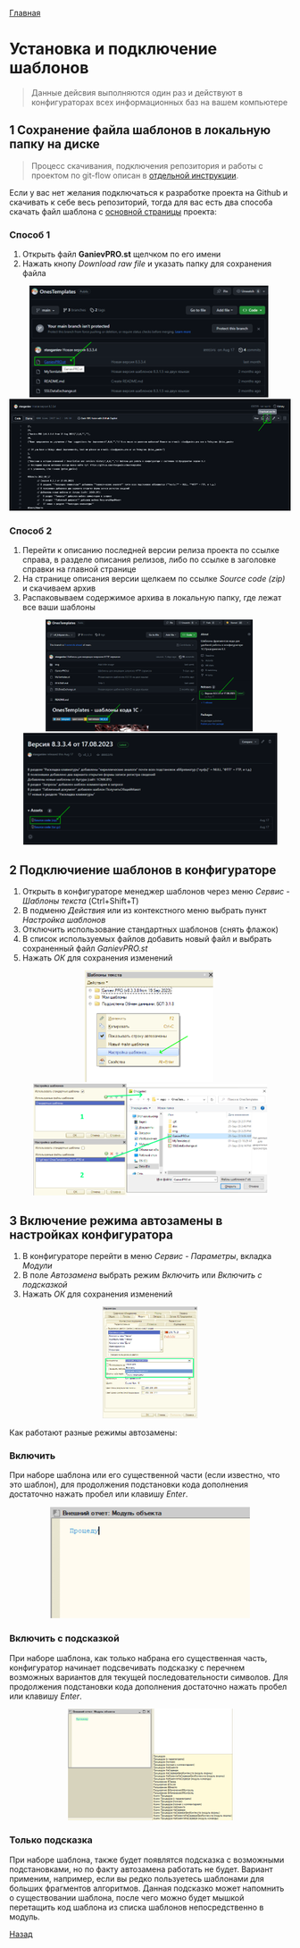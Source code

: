 [Главная](./../README.md)

# Установка и подключение шаблонов

>Данные дейсвия выполняются один раз и действуют в конфигураторах всех информационных баз на вашем компьютере

## 1 Сохранение файла шаблонов в локальную папку на диске

>Процесс скачивания, подключения репозитория и работы с проектом по git-flow описан в [отдельной инструкции](./gitflow.md).

Если у вас нет желания подключаться к разработке проекта на Github и скачивать к себе весь репозиторий, тогда для вас есть два способа скачать файл шаблона с [основной страницы](https://github.com/stasganiev/OnesTemplates) проекта:

### Способ 1

1. Открыть файл **GanievPRO.st** щелчком по его имени
2. Нажать кнопу *Download raw file* и указать папку для сохранения файла

<div align="center">
  <img src="./../img/dowmload_ref.png" alt="Файл шаблона" width="428" height="200"/>&nbsp;
  <img src="./../img/download_button.png" alt="Сохранение файла на диск" width="546" height="200"/>
</div>

### Способ 2

1. Перейти к описанию последней версии релиза проекта по ссылке справа, в разделе описания релизов, либо по ссылке в заголовке справки на главной странице
2. На странице описания версии щелкаем по ссылке *Source code (zip)* и скачиваем архив
3. Распаковываем содержимое архива в локальную папку, где лежат все ваши шаблоны

<div align="center">
  <img src="./../img/releases.png" alt="Последний релиз проекта" width="371" height="200"/>&nbsp;
  <img src="./../img/releases_sourse.png" alt="Выбор архива релиза" width="455" height="200"/>
</div>

## 2 Подключиение шаблонов в конфигураторе

1. Открыть в конфигураторе менеджер шаблонов через меню *Сервис - Шаблоны текста* (Ctrl+Shift+T)
2. В подменю *Действия* или из контекстного меню выбрать пункт *Настройка шаблонов*
3. Отключить использование стандартных шаблонов (снять флажок)
4. В список используемых файлов добавить новый файл и выбрать сохраненный файл *GanievPRO.st*
5. Нажать *ОК* для сохранения изменений

<div align="center">
  <img src="./../img/templates.png" alt="Менеджер шаблонов" width="230" height="200"/>&nbsp;
  <img src="./../img/settings.png" alt="Настройки" width="419" height="200"/>
</div>

## 3 Включение режима автозамены в настройках конфигуратора

1. В конфигураторе перейти в меню *Сервис - Параметры*, вкладка *Модули*
2. В поле *Автозамена* выбрать режим *Включить* или *Включить с подсказкой*
3. Нажать *ОК* для сохранения изменений

<div align="center">
  <img src="./../img/config_settings.png" alt="Настройки" width="170" height="200"/>
</div>

Как работают разные режимы автозамены:

### Включить

При наборе шаблона или его существенной части (если известно, что это шаблон), для продолжения подстановки кода дополнения достаточно нажать пробел или клавишу *Enter*.

<div align="center">
  <img src="./../img/auto1.png" alt="Режим Включить" width="358" height="200"/>
</div>

### Включить с подсказкой

При наборе шаблона, как только набрана его существенная часть, конфигуратор начинает подсвечивать подсказку с перечнем возможных вариантов для текущей последовательности символов. Для продолжения подстановки кода дополнения достаточно нажать пробел или клавишу *Enter*.

<div align="center">
  <img src="./../img/auto2.png" alt="Режим Включить" width="295" height="200"/>
</div>

### Только подсказка

При наборе шаблона, также будет появлятся подсказка с возможными подстановками, но по факту автозамена работать не будет. Вариант применим, например, если вы редко пользуетесь шаблонами для больших фрагментов алгоритмов. Данная подсказко может напомнить о существовании шаблона, после чего можно будет мышкой перетащить код шаблона из списка шаблонов непосредственно в модуль.

[Назад](./../README.md)
